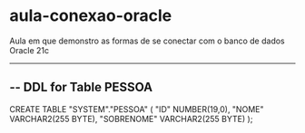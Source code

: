 # aula-conexao-oracle
Aula em que demonstro as formas de se conectar com o banco de dados Oracle 21c


--------------------------------------------------------
--  DDL for Table PESSOA
--------------------------------------------------------

  CREATE TABLE "SYSTEM"."PESSOA" 
   (	"ID" NUMBER(19,0), 
	"NOME" VARCHAR2(255 BYTE), 
	"SOBRENOME" VARCHAR2(255 BYTE)
   );
